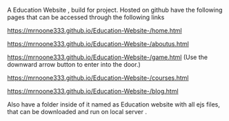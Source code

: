 A Education Website , build for project.
Hosted on github have the following pages that can be accessed through the following links

https://mrnoone333.github.io/Education-Website-/home.html

https://mrnoone333.github.io/Education-Website-/aboutus.html

https://mrnoone333.github.io/Education-Website-/game.html
(Use the downward arrow button to enter into the door.)

https://mrnoone333.github.io/Education-Website-/courses.html

https://mrnoone333.github.io/Education-Website-/blog.html

Also have a folder inside of it named as Education website with all ejs files, that can be downloaded and run on local server .






